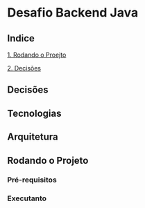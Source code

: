 # Desafio Backend Java

## Indice 

[1. Rodando o Proejto](#rodando-o-projeto)

[2. Decisões](#decises)

## Decisões

## Tecnologias

## Arquitetura

## Rodando o Projeto

### Pré-requisitos

### Executanto

